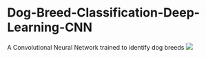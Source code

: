 # Dog-Breed-Classification-Deep-Learning-CNN
A Convolutional Neural Network trained to identify dog breeds
<img src="https://ibb.co/FHycrZK"/>
